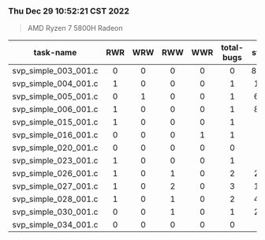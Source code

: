 ### Thu Dec 29 10:52:21 CST 2022
> AMD   Ryzen   7   5800H Radeon

| task-name | RWR | WRW | RWW | WWR | total-bugs| state | total time(ms) |
| :---: | :---: | :---: | :---: | :---: | :---: | :---: | :---: | 
| svp_simple_003_001.c | 0 | 0 | 0 | 0 | 0 | 8322 | 2320 |
| svp_simple_004_001.c | 1 | 0 | 0 | 0 | 1 | 137 | 82 |
| svp_simple_005_001.c | 0 | 1 | 0 | 0 | 1 | 637 | 364 |
| svp_simple_006_001.c | 1 | 0 | 0 | 0 | 1 | 818 | 582 |
| svp_simple_015_001.c | 1 | 0 | 0 | 0 | 1 | 78 | 86 |
| svp_simple_016_001.c | 0 | 0 | 0 | 1 | 1 | 24 | 41 |
| svp_simple_020_001.c | 0 | 0 | 0 | 0 | 0 | 51 | 104 |
| svp_simple_023_001.c | 1 | 0 | 0 | 0 | 1 | 55 | 65 |
| svp_simple_026_001.c | 1 | 0 | 1 | 0 | 2 | 267 | 179 |
| svp_simple_027_001.c | 1 | 0 | 2 | 0 | 3 | 193 | 139 |
| svp_simple_028_001.c | 1 | 0 | 1 | 0 | 2 | 442 | 204 |
| svp_simple_030_001.c | 0 | 0 | 1 | 0 | 1 | 252 | 151 |
| svp_simple_034_001.c | 0 | 0 | 0 | 0 | 0 | 24 | 29 |
